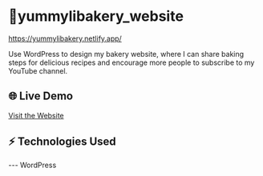 # 📁yummylibakery_website
https://yummylibakery.netlify.app/

Use WordPress to design my bakery website, where I can share baking steps for delicious recipes and encourage more people to subscribe to my YouTube channel. 

## 🌐 Live Demo
[Visit the Website](https://yummylibakery.netlify.app/)

## ⚡ Technologies Used
--- WordPress
